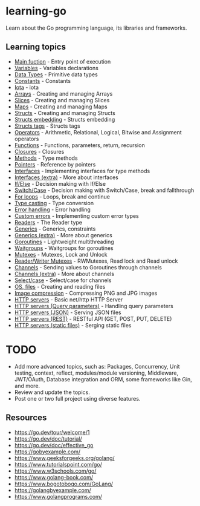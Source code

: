 # learning-go

Learn about the Go programming language, its libraries and frameworks.

## Learning topics

- [Main fuction](src/00_main.go) - Entry point of execution
- [Variables](src/01_variables.go) - Variables declarations
- [Data Types](src/02_basic_data_types.go) - Primitive data types
- [Constants](src/03_constants.go) - Constants
- [Iota](src/04_enumerated_constants.go) - iota
- [Arrays](src/05_arrays.go) - Creating and managing Arrays
- [Slices](src/06_slices.go) - Creating and managing Slices
- [Maps](src/07_maps.go) - Creating and managing Maps
- [Structs](src/08_structs.go) - Creating and managing Structs
- [Structs embedding](src/09_structs_embedding.go) - Structs embedding
- [Structs tags](src/10_structs_tags.go) - Structs tags
- [Operators](src/11_operators.go) - Arithmetic, Relational, Logical, Bitwise and Assignment operators
- [Functions](src/12_functions.go) - Functions, parameters, return, recursion
- [Closures](src/13_closures.go) - Closures
- [Methods](src/14_methods.go) - Type methods
- [Pointers](src/15_pointers.go) - Reference by pointers
- [Interfaces](src/16_interfaces.go) - Implementing interfaces for type methods
- [Interfaces (extra)](src/17_interfaces_extra.go) - More about interfaces
- [If/Else](src/18_if_else.go) - Decision making with If/Else
- [Switch/Case](src/19_switch_case.go) - Decision making with Switch/Case, break and fallthrough
- [For loops](src/20_for_loops.go) - Loops, break and continue
- [Type casting](src/21_type_casting.go) - Type conversion
- [Error handling](src/22_error_handling.go) - Error handling
- [Custom errors](src/23_custom_errors.go) - Implementing custom error types
- [Readers](src/24_readers.go) - The Reader type
- [Generics](src/25_generics.go) - Generics, constraints
- [Generics (extra)](src/26_generics_extra.go) - More about generics
- [Goroutines](src/30_goroutines.go) - Lightweight multithreading
- [Waitgroups](src/31_waitgroups.go) - Waitgroups for goroutines
- [Mutexes](src/32_mutexes.go) - Mutexes, Lock and Unlock
- [Reader/Writer Mutexes](src/33_rwmutexes.go) - RWMutexes, Read lock and Read unlock
- [Channels](src/35_channels.go) - Sending values to Goroutines through channels
- [Channels (extra)](src/36_channels_extra.go) - More about channels
- [Select/case](src/37_channels_select.go) - Select/case for channels
- [OS, files](src/40_files.go) - Creating and reading files
- [Image compression](src/41_image_compression.go) - Compressing PNG and JPG images
- [HTTP servers](src/50_web_server.go) - Basic net/http HTTP Server
- [HTTP servers (Query parameters)](src/51_web_server_query.go) - Handling query parameters
- [HTTP servers (JSON)](src/52_web_server_json.go) - Serving JSON files
- [HTTP servers (REST)](src/53_web_server_rest.go) - RESTful API (GET, POST, PUT, DELETE)
- [HTTP servers (static files)](src/54_web_server_static_files.go) - Serging static files

# TODO
- Add more advanced topics, such as: Packages, Concurrency, Unit testing, context, reflect, modules/module versioning, Middleware, JWT/OAuth, Database integration and ORM, some frameworks like Gin, and more.
- Review and update the topics.
- Post one or two full project using diverse features.

## Resources

- https://go.dev/tour/welcome/1
- https://go.dev/doc/tutorial/
- https://go.dev/doc/effective_go
- https://gobyexample.com/
- https://www.geeksforgeeks.org/golang/
- https://www.tutorialspoint.com/go/
- https://www.w3schools.com/go/
- https://www.golang-book.com/
- https://www.bogotobogo.com/GoLang/
- https://golangbyexample.com/
- https://www.golangprograms.com/
